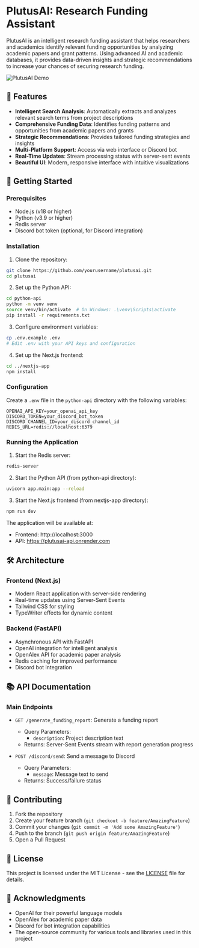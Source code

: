 # PlutusAI: Research Funding Assistant

PlutusAI is an intelligent research funding assistant that helps researchers and academics identify relevant funding opportunities by analyzing academic papers and grant patterns. Using advanced AI and academic databases, it provides data-driven insights and strategic recommendations to increase your chances of securing research funding.

![PlutusAI Demo](public/demo.gif)

## 🌟 Features

- **Intelligent Search Analysis**: Automatically extracts and analyzes relevant search terms from project descriptions
- **Comprehensive Funding Data**: Identifies funding patterns and opportunities from academic papers and grants
- **Strategic Recommendations**: Provides tailored funding strategies and insights
- **Multi-Platform Support**: Access via web interface or Discord bot
- **Real-Time Updates**: Stream processing status with server-sent events
- **Beautiful UI**: Modern, responsive interface with intuitive visualizations

## 🚀 Getting Started

### Prerequisites

- Node.js (v18 or higher)
- Python (v3.9 or higher)
- Redis server
- Discord bot token (optional, for Discord integration)

### Installation

1. Clone the repository:
```bash
git clone https://github.com/yourusername/plutusai.git
cd plutusai
```

2. Set up the Python API:
```bash
cd python-api
python -m venv venv
source venv/bin/activate  # On Windows: .\venv\Scripts\activate
pip install -r requirements.txt
```

3. Configure environment variables:
```bash
cp .env.example .env
# Edit .env with your API keys and configuration
```

4. Set up the Next.js frontend:
```bash
cd ../nextjs-app
npm install
```

### Configuration

Create a `.env` file in the `python-api` directory with the following variables:

```env
OPENAI_API_KEY=your_openai_api_key
DISCORD_TOKEN=your_discord_bot_token
DISCORD_CHANNEL_ID=your_discord_channel_id
REDIS_URL=redis://localhost:6379
```

### Running the Application

1. Start the Redis server:
```bash
redis-server
```

2. Start the Python API (from python-api directory):
```bash
uvicorn app.main:app --reload
```

3. Start the Next.js frontend (from nextjs-app directory):
```bash
npm run dev
```

The application will be available at:
- Frontend: http://localhost:3000
- API: https://plutusai-api.onrender.com

## 🛠️ Architecture

### Frontend (Next.js)
- Modern React application with server-side rendering
- Real-time updates using Server-Sent Events
- Tailwind CSS for styling
- TypeWriter effects for dynamic content

### Backend (FastAPI)
- Asynchronous API with FastAPI
- OpenAI integration for intelligent analysis
- OpenAlex API for academic paper analysis
- Redis caching for improved performance
- Discord bot integration

## 📚 API Documentation

### Main Endpoints

- `GET /generate_funding_report`: Generate a funding report
  - Query Parameters:
    - `description`: Project description text
  - Returns: Server-Sent Events stream with report generation progress

- `POST /discord/send`: Send a message to Discord
  - Query Parameters:
    - `message`: Message text to send
  - Returns: Success/failure status

## 🤝 Contributing

1. Fork the repository
2. Create your feature branch (`git checkout -b feature/AmazingFeature`)
3. Commit your changes (`git commit -m 'Add some AmazingFeature'`)
4. Push to the branch (`git push origin feature/AmazingFeature`)
5. Open a Pull Request

## 📝 License

This project is licensed under the MIT License - see the [LICENSE](LICENSE) file for details.

## 🙏 Acknowledgments

- OpenAI for their powerful language models
- OpenAlex for academic paper data
- Discord for bot integration capabilities
- The open-source community for various tools and libraries used in this project

